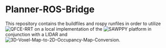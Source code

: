 # Planner-ROS-Bridge
This repository contains the buildfiles and rospy runfiles in order to utilize ![QFCE-RRT](https://github.com/Nvethrandil/QFCERRT) on a local implementation of the ![SAWPPY](https://github.com/Roger-random/Sawppy_Rover) platform in conjunction with a LIDAR and ![3D-Voxel-Map-to-2D-Occupancy-Map-Conversion](https://github.com/LTU-RAI/3D-Voxel-Map-to-2D-Occupancy-Map-Conversion-Using-Free-Space-Representation).
